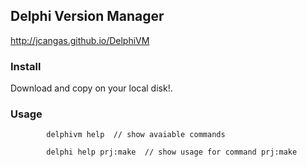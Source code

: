 
## Delphi Version Manager

http://jcangas.github.io/DelphiVM

### Install

 Download and copy on your local disk!.

### Usage

```
		delphivm help  // show avaiable commands

		delphi help prj:make  // show usage for command prj:make

```
